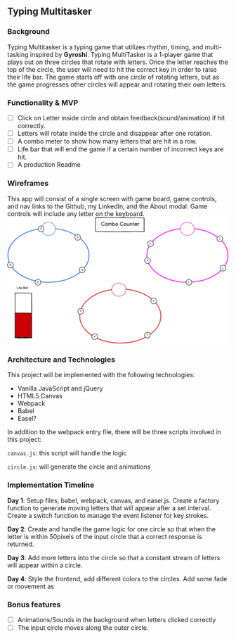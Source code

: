 ## Typing Multitasker

### Background

Typing Multitasker is a typing game that utilizes rhythm, timing, and multi-tasking inspired by  **Gyroshi**. Typing MultiTasker is a 1-player game that plays out on three circles that rotate with letters. Once the letter reaches the top of the circle, the user will need to hit the correct key in order to raise their life bar. The game starts off with one circle of rotating letters, but as the game progresses other circles will  appear and rotating their own letters.

### Functionality & MVP  

- [ ] Click on Letter inside circle and obtain feedback(sound/animation) if hit correctly.
- [ ] Letters will rotate inside the circle and disappear after one rotation.
- [ ] A combo meter to show how many letters that are hit in a row.
- [ ] Life bar that will end the game if a certain number of incorrect keys are hit.
- [ ] A production Readme

### Wireframes

This app will consist of a single screen with game board, game controls, and nav links to the Github, my LinkedIn, and the About modal.  Game controls will include any letter on the keyboard.
![wireframes](docs/wireframe.png)

### Architecture and Technologies


This project will be implemented with the following technologies:

- Vanilla JavaScript and jQuery
- HTML5 Canvas
- Webpack
- Babel
- Easel?

In addition to the webpack entry file, there will be three scripts involved in this project:

`canvas.js`: this script will handle the logic

`circle.js`: will generate the circle and animations

### Implementation Timeline

**Day 1**: Setup files, babel, webpack, canvas, and easel.js. Create a factory function to generate moving letters that will appear after a set interval. Create a switch function to manage the event listener for key strokes.

**Day 2**: Create and handle the game logic for one circle so that when the letter is within 50pixels of the input circle that a correct response is returned.

**Day 3**: Add more letters into the circle so that a constant stream of letters will appear within a circle.

**Day 4**: Style the frontend, add different colors to the circles. Add some fade or movement as

### Bonus features

- [ ] Animations/Sounds in the background when letters clicked correctly
- [ ] The input circle moves along the outer circle.
